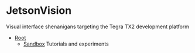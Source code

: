 # JetsonVision
Visual interface shenanigans targeting the Tegra TX2 development platform

* [Root](.)
  * [Sandbox](sandbox) Tutorials and experiments
